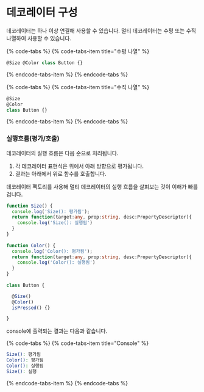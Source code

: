 # 데코레이터 구성

데코레이터는 하나 이상 연결해 사용할 수 있습니다. 멀티 데코레이터는 수평 또는 수직 나열하여 사용할 수 있습니다.

{% code-tabs %}
{% code-tabs-item title="수평 나열" %}
```typescript
@Size @Color class Button {}
```
{% endcode-tabs-item %}
{% endcode-tabs %}

{% code-tabs %}
{% code-tabs-item title="수직 나열" %}
```typescript
@Size
@Color
class Button {}
```
{% endcode-tabs-item %}
{% endcode-tabs %}



### 실행흐름\(평가/호출\)

데코레이터의 실행 흐름은 다음 순으로 처리됩니다.

1. 각 데코레이터 표현식은 위에서 아래 방향으로 평가됩니다. 
2. 결과는 아래에서 위로 함수를 호출합니다.

데코레이터 팩토리를 사용해 멀티 데코레이터의 실행 흐름을 살펴보는 것이 이해가 빠를 겁니다.

```typescript
function Size() {
  console.log('Size(): 평가됨');
  return function(target:any, prop:string, desc:PropertyDescriptor){
    console.log('Size(): 실행됨')
  }
}
​
function Color() {
  console.log('Color(): 평가됨');
  return function(target:any, prop:string, desc:PropertyDescriptor){
    console.log('Color(): 실행됨')
  }
}
​
class Button {

  @Size()
  @Color()
  isPressed() {}

}
```

console에 출력되는 결과는 다음과 같습니다.

{% code-tabs %}
{% code-tabs-item title="Console" %}
```bash
Size(): 평가됨
Color(): 평가됨
Color(): 실행됨
Size(): 실행
```
{% endcode-tabs-item %}
{% endcode-tabs %}

